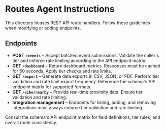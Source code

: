 # Routes Agent Instructions

This directory houses REST API route handlers. Follow these guidelines when modifying or adding endpoints.

## Endpoints

- **POST `/events`** – Accept batched event submissions. Validate the caller's tier and enforce rate limiting according to the API endpoint matrix.
- **GET `/dashboard`** – Return dashboard metrics. Responses must be cached for 60 seconds. Apply tier checks and rate limits.
- **GET `/export`** – Generate data exports in CSV, JSON, or PDF. Perform tier validation and rate limit export frequency. Reference the schema's API endpoint matrix for supported formats.
- **GET `/vibe/nearby`** – Provide real-time proximity data. Ensure tier validation and rate limiting.
- **Integration management** – Endpoints for listing, adding, and removing integrations must always enforce tier validation and rate limiting.

Consult the schema's API endpoint matrix for field definitions, tier rules, and overall route consistency.
